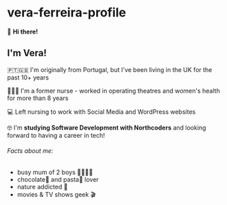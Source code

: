 # vera-ferreira-profile

👋 **Hi there!** 

I'm Vera!
-----------------

🇵🇹🇬🇧 I'm originally from Portugal, but I've been living in the UK for the past 10+ years 

👩🏻‍⚕️ I'm a former nurse - worked in operating theatres and women's health for more than 8 years 

💻 Left nursing to work with Social Media and WordPress websites 

🤓 I'm **studying Software Development with Northcoders** and looking forward to having a career in tech! 

###### Facts about me:
* busy mum of 2 boys 👨‍👩‍👦‍👦  
* chocolate🍫 and pasta🍝 lover 
* nature addicted 🌿 
* movies & TV shows geek 🎬 
